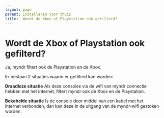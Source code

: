 ```yaml
---
layout: page
parent: Installeren voor thuis
title:  Wordt de Xbox of Playstation ook gefilterd? 
---
```


# Wordt de Xbox of Playstation ook gefilterd?

Ja, myndr filtert ook de Playstation en de Xbox.

Er bestaan 2 situaties waarin er gefilterd kan worden:

**Draadloze situatie**
Als deze consoles via de wifi van myndr connectie hebben met het internet, filtert myndr ook de Xbox en de Playstation.

**Bekabelde situatie**
Is de console door middel van een kabel met het internet verbonden, dan kan deze in de uitgang van de myndr-wifi gestoken worden.

 


